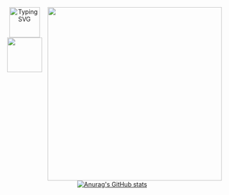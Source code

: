 <img src="https://www.nicepng.com/png/full/342-3420843_sadshinji-discord-emoji-shinji-ikari.png" align="right" height=400>

<div align="center">
  <a href="https://git.io/typing-svg"><img src="https://readme-typing-svg.demolab.com?font=VT323&size=30&pause=1000&color=FFFFFF&center=true&vCenter=true&multiline=true&width=450&height=120&separator=%3D&lines=console.log('Meu+nome+%C3%A9+Andr%C3%A9'+%2B%3D'e+programar+%C3%A9+minha+paix%C3%A3o+%3C3');" alt="Typing SVG" height=70/></a>
  
  <a href="https://skillicons.dev">
    <img src="https://skillicons.dev/icons?i=java,python,javascript,cpp,eclipse,postman,spring&perline=4" height=80/>
  </a>

  <br><br>
  
  [![Anurag's GitHub stats](https://github-readme-stats.vercel.app/api?username=andrehsv&show_icons=true&theme=transparent&hide=contribs,prs)](https://github.com/anuraghazra/github-readme-stats)
</div>
